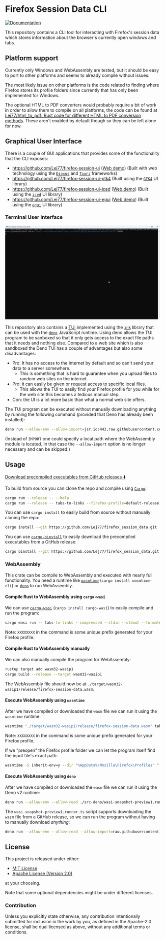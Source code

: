 # Firefox Session Data CLI

<!-- Badge style inspired by https://github.com/dnaka91/advent-of-code/blob/de37024ba3b385694e14f79c849370c0f605f054/README.md -->

<!-- [![Build Status][build-img]][build-url] -->
[![Documentation][doc-img]][doc-url]

<!--
[build-img]: https://img.shields.io/github/actions/workflow/status/Lej77/firefox_session_data/ci.yml?branch=main&style=for-the-badge
[build-url]: https://github.com/Lej77/firefox_session_data/actions/workflows/ci.yml
 -->
<!-- https://shields.io/badges/static-badge -->
[doc-img]: https://img.shields.io/badge/docs.rs-firefox_session_data-4d76ae?style=for-the-badge
[doc-url]: https://lej77.github.io/firefox_session_data

This repository contains a CLI tool for interacting with Firefox's session data which stores information about the browser's currently open windows and tabs.

## Platform support

Currently only Windows and WebAssembly are tested, but it should be easy to port to other platforms and seems to already compile without issues.

The most likely issue on other platforms is the code related to finding where Firefox stores its profile folders since currently that has only been implemented for Windows.

The optional HTML to PDF converters would probably require a bit of work in order to allow them to compile on all platforms, the code can be found at [Lej77/html_to_pdf: Rust code for different HTML to PDF conversion methods](https://github.com/Lej77/html_to_pdf). These aren't enabled by default though so they can be left alone for now.

## Graphical User Interface

There is a couple of GUI applications that provides some of the functionality that the CLI exposes:

- <https://github.com/Lej77/firefox-session-ui> ([Web demo](https://lej77.github.io/firefox-session-ui/)) (Built with web technology using the [`Dioxus`](https://crates.io/crates/dioxus) and [`Tauri`](https://crates.io/crates/tauri) frameworks)
- <https://github.com/Lej77/firefox-session-ui-gtk4> (Built using the [`GTK4`](https://crates.io/crates/gtk4) UI library)
- <https://github.com/Lej77/firefox-session-ui-iced> ([Web demo](https://lej77.github.io/firefox-session-ui-iced/)) (Built using the [`iced`](https://crates.io/crates/iced) UI library)
- <https://github.com/Lej77/firefox-session-ui-egui> ([Web demo](https://lej77.github.io/firefox-session-ui-egui/)) (Built using the [`egui`](https://crates.io/crates/egui) UI library)

### Terminal User Interface

![GIF that shows the TUI program being used.](tui-demo.gif "TUI demo")

This repository also contains a [TUI](https://en.wikipedia.org/wiki/Text-based_user_interface) implemented using the [`ink`](https://github.com/vadimdemedes/ink) library that can be used with the [`deno`](https://deno.com/) JavaScript runtime. Using deno allows the TUI program to be sanboxed so that it only gets access to the exact file paths that it needs and nothing else. Compared to a web site which is also sandboxed the Deno TUI has a couple of advantages but also some disadvantages:

- Pro: It has no access to the internet by default and so can't send your data to a server somewhere.
  - This is something that is hard to guarantee when you upload files to random web sites on the internet.
- Pro: it can easily be given or request access to specific local files.
  - This allows the TUI to easily find your Firefox profile for you while for the web site this becomes a tedious manual step.
- Con: the UI is a lot more basic than what a normal web site offers.

The TUI program can be executed without manually downloading anything by running the following command (provided that Deno has already been installed):

```bash
deno run --allow-env --allow-import=jsr.io:443,raw.githubusercontent.com:443,objects.githubusercontent.com:443,github.com:443,release-assets.githubusercontent.com:443 "https://raw.githubusercontent.com/Lej77/firefox_session_data/refs/tags/v0.1.1/src-deno/tui-ink.tsx" IMPORT
```

(Instead of `IMPORT` one could specify a local path where the WebAssembly module
is located. In that case the `--allow-import` option is no longer necessary and can be skipped.)

## Usage

[Download precompiled executables from GitHub releases ⬇️](https://github.com/Lej77/firefox_session_data/releases)

To build from source you can clone the repo and compile using [`Cargo`](https://www.rust-lang.org/tools/install):

```bash
cargo run --release -- --help
cargo run --release -- tabs-to-links --firefox-profile=default-release --output=./my-links
```

You can use `cargo install` to easily build from source without manually cloning the repo:

```bash
cargo install --git https://github.com/Lej77/firefox_session_data.git
```

You can use [`cargo-binstall`](https://github.com/cargo-bins/cargo-binstall) to easily download the precompiled executables from a GitHub release:

```bash
cargo binstall --git https://github.com/Lej77/firefox_session_data.git firefox_session_data
```

### WebAssembly

This crate can be compile to WebAssembly and executed with nearly full functionality. You need a runtime like [`wasmtime`](https://crates.io/crates/wasmtime-cli) (`cargo install wasmtime-cli`) or [`deno`](https://deno.com/) to run WebAssembly.

#### Compile Rust to WebAssembly using `cargo-wasi`

We can use [`cargo-wasi`](https://crates.io/crates/cargo-wasi) (`cargo install cargo-wasi`) to easily compile and run the program:

```cmd
cargo wasi run -- tabs-to-links --compressed --stdin --stdout --format=text >.temp.txt <"%AppData%/Mozilla/Firefox/Profiles/XXXXXXXX.default-release/sessionstore-backups/recovery.jsonlz4"
```

Note: `XXXXXXXX` in the command is some unique prefix generated for your Firefox profile.

#### Compile Rust to WebAssembly manually

We can also manually compile the program for WebAssembly:

```bash
rustup target add wasm32-wasip1
cargo build --release --target wasm32-wasip1
```

The WebAssembly file should now be at `./target/wasm32-wasip1/release/firefox-session-data.wasm`.

#### Execute WebAssembly using `wasmtime`

After we have compiled or downloaded the `wasm` file we can run it using the `wasmtime` runtime:

```cmd
wasmtime "./target/wasm32-wasip1/release/firefox-session-data.wasm" tabs-to-links --compressed --stdin --stdout --format=text >.temp.txt <"%AppData%/Mozilla/Firefox/Profiles/XXXXXXXX.default-release/sessionstore-backups/recovery.jsonlz4"
```

Note: `XXXXXXXX` in the command is some unique prefix generated for your Firefox profile.

If we "preopen" the Firefox profile folder we can let the program itself find the input file's exact path:

```bash
wasmtime -S inherit-env=y --dir "%AppData%\Mozilla\Firefox\Profiles" "./target/wasm32-wasip1/release/firefox-session-data.wasm" tabs-to-links --firefox-profile=default-release --stdout --format=text >.temp.txt
```

#### Execute WebAssembly using `deno`

After we have compiled or downloaded the `wasm` file we can run it using the Deno v2 runtime:

```bash
deno run --allow-env --allow-read ./src-deno/wasi-snapshot-preview1.runner.ts ./target/wasm32-wasip1/release/firefox-session-data.wasm tabs-to-links --firefox-profile=default-release --stdout --format=text >.temp.txt
```

The `wasi-snapshot-preview1.runner.ts` script supports downloading the `wasm` file from a GitHub release, so we can run the program without having to manually download _anything_:

```bash
deno run --allow-env --allow-read --allow-import=raw.githubusercontent.com:443,jsr.io:443,objects.githubusercontent.com:443,github.com:443,release-assets.githubusercontent.com:443 "https://raw.githubusercontent.com/Lej77/firefox_session_data/refs/tags/v0.1.1/src-deno/wasi-snapshot-preview1.runner.ts" IMPORT tabs-to-links --firefox-profile=default-release --stdout --format=text >.temp.txt
```

## License

This project is released under either:

- [MIT License](./LICENSE-MIT)
- [Apache License (Version 2.0)](./LICENSE-APACHE)

at your choosing.

Note that some optional dependencies might be under different licenses.

### Contribution

Unless you explicitly state otherwise, any contribution intentionally
submitted for inclusion in the work by you, as defined in the Apache-2.0
license, shall be dual licensed as above, without any additional terms or
conditions.
